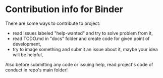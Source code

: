 # Contribution info for Binder

There are some ways to contribute to project:

- read issues labeled "help-wanted" and try to solve problem from it,
- read TODO.md in "docs" folder and create code for given point of development,
- try to image something and submit an issue about it, maybe your idea will be helpful,

Also before submitting any code or issuing help, read project's code of conduct in repo's main folder!
